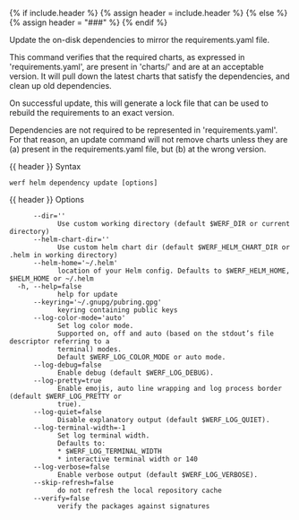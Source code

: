 {% if include.header %}
{% assign header = include.header %}
{% else %}
{% assign header = "###" %}
{% endif %}

Update the on-disk dependencies to mirror the requirements.yaml file.

This command verifies that the required charts, as expressed in 'requirements.yaml',
are present in 'charts/' and are at an acceptable version. It will pull down
the latest charts that satisfy the dependencies, and clean up old dependencies.

On successful update, this will generate a lock file that can be used to
rebuild the requirements to an exact version.

Dependencies are not required to be represented in 'requirements.yaml'. For that
reason, an update command will not remove charts unless they are (a) present
in the requirements.yaml file, but (b) at the wrong version.


{{ header }} Syntax

```shell
werf helm dependency update [options]
```

{{ header }} Options

```shell
      --dir=''
            Use custom working directory (default $WERF_DIR or current directory)
      --helm-chart-dir=''
            Use custom helm chart dir (default $WERF_HELM_CHART_DIR or .helm in working directory)
      --helm-home='~/.helm'
            location of your Helm config. Defaults to $WERF_HELM_HOME, $HELM_HOME or ~/.helm
  -h, --help=false
            help for update
      --keyring='~/.gnupg/pubring.gpg'
            keyring containing public keys
      --log-color-mode='auto'
            Set log color mode.
            Supported on, off and auto (based on the stdout’s file descriptor referring to a        
            terminal) modes.
            Default $WERF_LOG_COLOR_MODE or auto mode.
      --log-debug=false
            Enable debug (default $WERF_LOG_DEBUG).
      --log-pretty=true
            Enable emojis, auto line wrapping and log process border (default $WERF_LOG_PRETTY or   
            true).
      --log-quiet=false
            Disable explanatory output (default $WERF_LOG_QUIET).
      --log-terminal-width=-1
            Set log terminal width.
            Defaults to:
            * $WERF_LOG_TERMINAL_WIDTH
            * interactive terminal width or 140
      --log-verbose=false
            Enable verbose output (default $WERF_LOG_VERBOSE).
      --skip-refresh=false
            do not refresh the local repository cache
      --verify=false
            verify the packages against signatures
```

